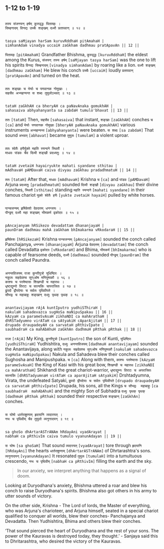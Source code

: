 ## 1-12 to 1-19


```shloka-sa

तस्य संजनयन् हर्षम् कुरुवृद्धः पितामहः ।
सिम्हनादम् विनद्य उच्चैः शङ्खम् दध्मौ प्रतापवान् ॥ १२ ॥

```
```shloka-sa-hk

tasya saMjayan harSam kuruvRddhaH pitAmahaH |
simhanAdam vinadya uccaiH zaGkham dadhmau pratApavAn || 12 ||

```
`पितामहः` `[pitAmahaH]` Grandfather Bhishma, `कुरुवृद्धः` `[kuruvRddhaH]` the eldest among the Kurus, `संजयन् तस्य हर्षम्` `[saMjayan tasya harSam]` was the one to lift his spirits `विनद्य सिम्हनादम्` `[vinadya simhanAdam]` by roaring like a lion. `दध्मौ शङ्खम्` `[dadhmau zaGkham]` He blew his conch `उच्चैः` `[uccaiH]` loudly `प्रतापवान्` `[pratApavAn]` and turned on the heat.


```shloka-sa

ततः शङ्खाः च भेर्याः च पणवानक गोमुखाः ।
सहसैव अभ्यहन्यन्त स शब्दः तुमुलोऽभवत् ॥ १३ ॥

```
```shloka-sa-hk

tataH zaGkhAH ca bheryAH ca paNavAnaka gomukhAH |
sahasaiva abhyahanyanta sa zabdaH tumulo'bhavat || 13 ||

```
`ततः` `[tataH]` Then, `सहसैव` `[sahasaiva]` that instant, `शङ्खाः` `[zaGkhAH]` conches `च` `[ca]` and `भेर्याः पणवानक गोमुखाः` `[bheryAH paNavAnaka gomukhAH]` various instruments `अभ्यहन्यन्त` `[abhyahanyanta]` were beaten. `स शब्दः` `[sa zabdaH]` That sound `अभवत्` `[abhavat]` became `तुमुलः` `[tumulaH]` a violent uproar.


```shloka-sa

ततः श्वेतैः हयैर्युक्ते महति स्यन्दने स्थितौ ।
माधवः पांडवः चैव दिव्यौ शङ्खौ प्रदध्मतुः ॥ १४ ॥

```
```shloka-sa-hk

tataH zvetaiH hayairyukte mahati syandane sthitau |
mAdhavaH pAMDavaH caiva divyau zaGkhau pradadhmatuH || 14 ||

```
`ततः` `[tataH]` After that, `माधवः` `[mAdhavaH]` Krishna `च` `[ca]` and `पांडवः` `[pAMDavaH]` Arjuna `प्रदध्मतुः` `[pradadhmatuH]` sounded `दिव्यौ शङ्खौ` `[divyau zaGkhau]` their divine conches, `स्थितौ` `[sthitau]` standing `महति स्यन्दने` `[mahati syandane]` in their famous chariot `युक्ते श्वेतैः हयैः` `[yukte zvetaiH hayaiH]` pulled by white horses.


```shloka-sa

पान्चजन्यम् हृषिकेशो देवदत्तम् धनन्जयः ।
पौन्ड्रम् दध्मौ महा शङ्खम् भीमकर्म वृकोदरः ॥ १५ ॥

```
```shloka-sa-hk

pAncajanyam hRSikezo devadattam dhananjayaH |
paunDram dadhmau mahA zaGkham bhImakarma vRkodaraH || 15 ||

```
`हृषिकेशः` `[hRSikezaH]` Krishna `पान्चजन्यम्` `[pAncajanyam]` sounded the conch called Panchajanya, `धनन्जयः` `[dhananjayaH]` Arjuna `देवदत्तम्` `[devadattam]` the conch called Devadatta `वृकोदरः` `[vRkodaraH]` and Bhima, `भीमकर्म` `[bhImakarma]` who is capable of fearsome deeds, `दध्मौ` `[dadhmau]` sounded `पौन्ड्रम्` `[paunDram]` the conch called Paundra.


```shloka-sa

अनन्तविजयम् राजा कुन्तीपुत्रो युधिष्ठिरः ।
नकुलः सहदेवश्च सुग्ःओष मणिपुष्पकौ ॥ १६ ॥
काश्यः च परमेष्वासः शिखण्डी च महारथः ।
धृष्टद्युम्नो विराटः च सात्यकिः चापराजितः ॥ १७ ॥
द्रुपदो द्रौपदेयाः च सर्वतः पृथिवीपते ।
सौभद्रः च महाबाहुः शङ्खान् दध्मुः पृथक् पृथक् ॥ १८ ॥

```
```shloka-sa-hk

anantavijayam rAjA kuntIputro yudhiSThiraH |
nakulaH sahadevazca sugHoSa maNipuSpakau || 16 ||
kAzyaH ca parameSvAsaH zikhaNDI ca mahArathaH |
dhRSTadyumno virATaH ca sAtyakiH cAparAjitaH || 17 ||
drupado draupadeyAH ca sarvataH pRthivIpate |
saubhadraH ca mahAbAhuH zaGkhAn dadhmuH pRthak pRthak || 18 ||

```
`राजा` `[rAjA]` My King, `कुन्तीपुत्रो` `[kuntIputro]` the son of Kunti, `युधिष्ठिरः` `[yudhiSThiraH]` Yudhishtira, `दध्मुः अनन्तविजयम्` `[dadhmuH anantavijayam]` sounded the Anantavijaya, along with `नकुलः सहदेवश्च सुग्ःओष मणिपुष्पकौ` `[nakulaH sahadevazca sugHoSa maNipuSpakau]` Nakula and Sahadeva blew their conches called Sughosha and Manipushpaka. `च` `[ca]` Along with them, `काश्यः परमेष्वासः` `[kAzyaH parameSvAsaH]` the King of Kasi with his great bow, `शिखण्डी च महारथः` `[zikhaNDI ca mahArathaH]` Shikhandi the great chariot-warrior, `धृष्टद्युम्नः विराटः च अपराजितः सात्यकिः` `[dhRSTadyumnaH virATaH ca aparAjitaH sAtyakiH]` Drshtadyumna, Virata, the undefeated Satyaki, `द्रुपदो द्रौपदेयाः च सर्वतः पृथिवीपते` `[drupado draupadeyAH ca sarvataH pRthivIpate]` Drupada, his sons, all the Kings `च सौभद्रः  महाबाहुः` `[ca saubhadraH  mahAbAhuH]` and the mighty Son of Subhadra `दध्मुः पृथक् पृथक्` `[dadhmuH pRthak pRthak]` sounded their respective `शङ्खान्` `[zaGkhAn]` conches.


```shloka-sa

स घोषो धार्तराष्ट्राणाम् हृदयानि व्यदारयत् ।
नभः च पृथिवीम् चैव तुमुलो व्यनुनादयन् ॥ १९ ॥

```
```shloka-sa-hk

sa ghoSo dhArtarASTrANAm hRdayAni vyadArayat |
nabhaH ca pRthivIm caiva tumulo vyanunAdayan || 19 ||

```
`स घोषः` `[sa ghoSaH]` That sound `व्यदारयत्` `[vyadArayat]` tore through `हृदयानि` `[hRdayAni]` the hearts `धार्तराष्ट्राणाम्` `[dhArtarASTrANAm]` of Dhrtarashtra's sons. `व्यनुनादयन्` `[vyanunAdayan]` It resonated `तुमुलः` `[tumulaH]` into a tumultuous crescendo, `नभः च पृथिवीम्` `[nabhaH ca pRthivIm]` filling the earth and the sky.


<a name='applnote_14'></a>
> In our anxiety, we interpret anything that happens as a signal of doom.



Looking at Duryodhana's anxiety, Bhishma uttered a roar and blew his conch to raise Duryodhana's spirits. Bhishma also got others in his army to utter sounds of victory.

On the other side, Krishna - The Lord of lords, the Master of everything, who was Arjuna's charioteer, and Arjuna himself, seated in a special chariot qualified to conquer all worlds, blew their conches- Panchajanya and Devadatta. Then Yudhishtira, Bhima and others blew their conches.

‘That sound pierced the heart of Duryodhana and the rest of your sons. The power of the Kauravas is destroyed today, they thought.’ - Sanjaya said this to Dhritarashtra, who desired the victory of the Kauravas.


